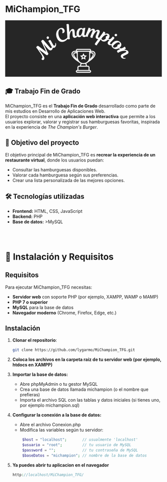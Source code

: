 # MiChampion_TFG
![Logo del Proyecto](public/michampion_oscuro.png)

## 🎓 Trabajo Fin de Grado

MiChampion_TFG es el **Trabajo Fin de Grado** desarrollado como parte de mis estudios en Desarrollo de Aplicaciones Web.  
El proyecto consiste en una **aplicación web interactiva** que permite a los usuarios explorar, valorar y registrar sus hamburguesas favoritas, inspirada en la experiencia de *The Champion's Burger*.


## 🎯 Objetivo del proyecto

El objetivo principal de MiChampion_TFG es **recrear la experiencia de un restaurante virtual**, donde los usuarios puedan:

- Consultar las hamburguesas disponibles.
- Valorar cada hamburguesa según sus preferencias.
- Crear una lista personalizada de las mejores opciones.

  
## 🛠️ Tecnologías utilizadas

- **Frontend:** HTML, CSS, JavaScript  
- **Backend:** PHP  
- **Base de datos:** >MySQL
  
<br><br>
# 🚀 Instalación y Requisitos
## Requisitos

Para ejecutar MiChampion_TFG necesitas:

- **Servidor web** con soporte PHP (por ejemplo, XAMPP, WAMP o MAMP)  
- **PHP 7 o superior**  
- **MySQL** para la base de datos  
- **Navegador moderno** (Chrome, Firefox, Edge, etc.)

## Instalación
1. **Clonar el repositorio**:

   ```bash
   git clone https://github.com/lygarmo/MiChampion_TFG.git

2. **Coloca los archivos en la carpeta raíz de tu servidor web
(por ejemplo, htdocs en XAMPP)**

3. **Importar la base de datos:**
   - Abre phpMyAdmin o tu gestor MySQL
   - Crea una base de datos llamada michampion (o el nombre que prefieras)
   - Importa el archivo SQL con las tablas y datos iniciales (si tienes uno, por ejemplo michampion.sql)
  
4. **Configurar la conexión a la base de datos:**
   - Abre el archivo Conexion.php
   - Modifica las variables según tu servidor:
     ```php
      $host = "localhost";       // usualmente 'localhost'
      $usuario = "root";         // tu usuario de MySQL
      $password = "";            // tu contraseña de MySQL
      $baseDatos = "michampion"; // nombre de la base de datos

5. **Ya puedes abrir tu aplicacion en el navegador**
    ```php
    http://localhost/MiChampion_TFG/


